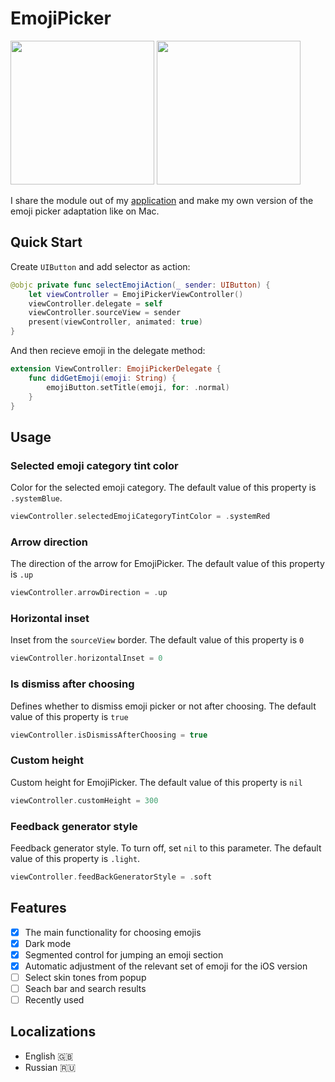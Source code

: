 # EmojiPicker

<p float="left">
<img src="https://user-images.githubusercontent.com/50948518/172110164-b0dec76f-495d-4112-ad00-2708ffdda54a.gif" width="230">
<img src="https://user-images.githubusercontent.com/50948518/171909950-ebf388f3-83a1-4b63-ad54-f58ba947e3bb.png" width="230">
</p>

I share the module out of my [application](https://apps.apple.com/ru/app/id1500111859) and make my own version of the emoji picker adaptation like on Mac.

## Quick Start
Create `UIButton` and add selector as action:
```swift
@objc private func selectEmojiAction(_ sender: UIButton) {
    let viewController = EmojiPickerViewController()
    viewController.delegate = self
    viewController.sourceView = sender
    present(viewController, animated: true)
}
```

And then recieve emoji in the delegate method:
```swift
extension ViewController: EmojiPickerDelegate {
    func didGetEmoji(emoji: String) {
        emojiButton.setTitle(emoji, for: .normal)
    }
}
```

## Usage

### Selected emoji category tint color
Color for the selected emoji category. The default value of this property is `.systemBlue`.

```swift
viewController.selectedEmojiCategoryTintColor = .systemRed
```

### Arrow direction
The direction of the arrow for EmojiPicker. The default value of this property is `.up`

```swift
viewController.arrowDirection = .up
```

### Horizontal inset
Inset from the `sourceView` border. The default value of this property is `0`

```swift
viewController.horizontalInset = 0
```

### Is dismiss after choosing
Defines whether to dismiss emoji picker or not after choosing. The default value of this property is `true`

```swift
viewController.isDismissAfterChoosing = true
```

### Custom height
Custom height for EmojiPicker. The default value of this property is `nil`

```swift
viewController.customHeight = 300
```

### Feedback generator style
Feedback generator style. To turn off, set `nil` to this parameter. The default value of this property is `.light`.

```swift
viewController.feedBackGeneratorStyle = .soft
```

## Features

-   [x] The main functionality for choosing emojis
-   [x] Dark mode
-   [x] Segmented control for jumping an emoji section
-   [x] Automatic adjustment of the relevant set of emoji for the iOS version
-   [ ] Select skin tones from popup
-   [ ] Seach bar and search results
-   [ ] Recently used

## Localizations
* English 🇬🇧
* Russian 🇷🇺
